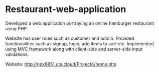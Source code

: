 # Restaurant-web-application
Developed a web application portraying an online hamburger restaurant using PHP. 

Website has user roles such as customer and admin. Provided functionalities such as signup, login, add items to cart etc.
Implemented using MVC framework along with client-side and server-side input validations. 

Website: http://npk8851.uta.cloud/Project4/home.php
